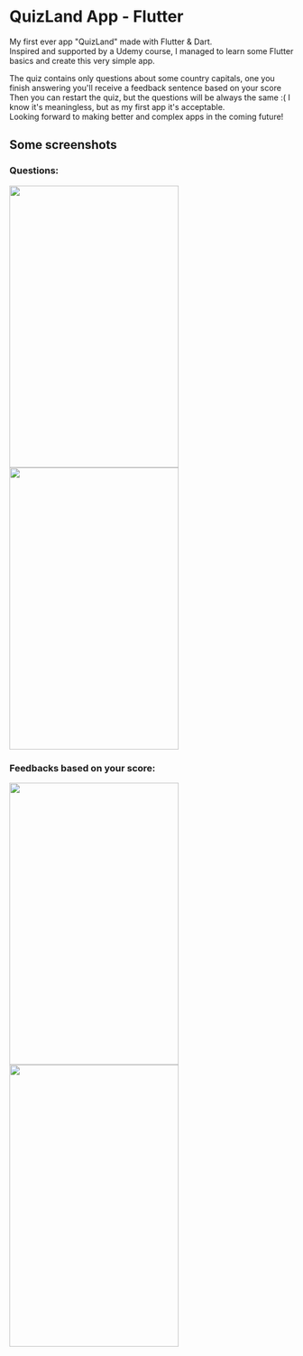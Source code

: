 # QuizLand App - Flutter
My first ever app "QuizLand" made with Flutter &amp; Dart. <br>
Inspired and supported by a Udemy course, I managed to learn some Flutter basics and create this very simple app.

The quiz contains only questions about some country capitals, one you finish answering you'll receive a feedback sentence based on your score <br>
Then you can restart the quiz, but the questions will be always the same :( I know it's meaningless, but as my first app it's acceptable. <br>
Looking forward to making better and complex apps in the coming future! 


## Some screenshots

### Questions:
<img src="https://user-images.githubusercontent.com/76753930/206852555-251fe7f1-158c-4f90-a72d-e3b5b70628a4.jpg" width="300" height="500"> <img src="https://user-images.githubusercontent.com/76753930/206852979-826b0797-cb12-498d-808f-3b3ef5da25c6.jpg" width="300" height="500">

### Feedbacks based on your score:
<img src="https://user-images.githubusercontent.com/76753930/206853078-40585593-5301-4bcb-81e0-8f7ecc2710cd.jpg" width="300" height="500"> <img src="https://user-images.githubusercontent.com/76753930/206853142-cff2d1aa-a031-43af-863c-0b484d8c6788.jpg" width="300" height="500">






